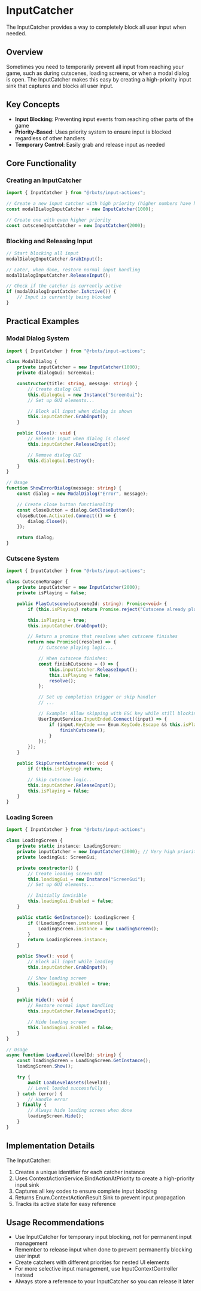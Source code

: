 # InputCatcher

The InputCatcher provides a way to completely block all user input when needed.

## Overview

Sometimes you need to temporarily prevent all input from reaching your game, such as during cutscenes, loading screens, or when a modal dialog is open. The InputCatcher makes this easy by creating a high-priority input sink that captures and blocks all user input.

## Key Concepts

- **Input Blocking**: Preventing input events from reaching other parts of the game
- **Priority-Based**: Uses priority system to ensure input is blocked regardless of other handlers
- **Temporary Control**: Easily grab and release input as needed

## Core Functionality

### Creating an InputCatcher

```ts
import { InputCatcher } from "@rbxts/input-actions";

// Create a new input catcher with high priority (higher numbers have higher priority)
const modalDialogInputCatcher = new InputCatcher(1000);

// Create one with even higher priority
const cutsceneInputCatcher = new InputCatcher(2000);
```

### Blocking and Releasing Input

```ts
// Start blocking all input
modalDialogInputCatcher.GrabInput();

// Later, when done, restore normal input handling
modalDialogInputCatcher.ReleaseInput();

// Check if the catcher is currently active
if (modalDialogInputCatcher.IsActive()) {
	// Input is currently being blocked
}
```

## Practical Examples

### Modal Dialog System

```ts
import { InputCatcher } from "@rbxts/input-actions";

class ModalDialog {
	private inputCatcher = new InputCatcher(1000);
	private dialogGui: ScreenGui;

	constructor(title: string, message: string) {
		// Create dialog GUI
		this.dialogGui = new Instance("ScreenGui");
		// Set up GUI elements...

		// Block all input when dialog is shown
		this.inputCatcher.GrabInput();
	}

	public Close(): void {
		// Release input when dialog is closed
		this.inputCatcher.ReleaseInput();

		// Remove dialog GUI
		this.dialogGui.Destroy();
	}
}

// Usage
function ShowErrorDialog(message: string) {
	const dialog = new ModalDialog("Error", message);

	// Create close button functionality
	const closeButton = dialog.GetCloseButton();
	closeButton.Activated.Connect(() => {
		dialog.Close();
	});

	return dialog;
}
```

### Cutscene System

```ts
import { InputCatcher } from "@rbxts/input-actions";

class CutsceneManager {
	private inputCatcher = new InputCatcher(2000);
	private isPlaying = false;

	public PlayCutscene(cutsceneId: string): Promise<void> {
		if (this.isPlaying) return Promise.reject("Cutscene already playing");

		this.isPlaying = true;
		this.inputCatcher.GrabInput();

		// Return a promise that resolves when cutscene finishes
		return new Promise((resolve) => {
			// Cutscene playing logic...

			// When cutscene finishes:
			const finishCutscene = () => {
				this.inputCatcher.ReleaseInput();
				this.isPlaying = false;
				resolve();
			};

			// Set up completion trigger or skip handler
			// ...

			// Example: Allow skipping with ESC key while still blocking all other input
			UserInputService.InputEnded.Connect((input) => {
				if (input.KeyCode === Enum.KeyCode.Escape && this.isPlaying) {
					finishCutscene();
				}
			});
		});
	}

	public SkipCurrentCutscene(): void {
		if (!this.isPlaying) return;

		// Skip cutscene logic...
		this.inputCatcher.ReleaseInput();
		this.isPlaying = false;
	}
}
```

### Loading Screen

```ts
import { InputCatcher } from "@rbxts/input-actions";

class LoadingScreen {
	private static instance: LoadingScreen;
	private inputCatcher = new InputCatcher(3000); // Very high priority
	private loadingGui: ScreenGui;

	private constructor() {
		// Create loading screen GUI
		this.loadingGui = new Instance("ScreenGui");
		// Set up GUI elements...

		// Initially invisible
		this.loadingGui.Enabled = false;
	}

	public static GetInstance(): LoadingScreen {
		if (!LoadingScreen.instance) {
			LoadingScreen.instance = new LoadingScreen();
		}
		return LoadingScreen.instance;
	}

	public Show(): void {
		// Block all input while loading
		this.inputCatcher.GrabInput();

		// Show loading screen
		this.loadingGui.Enabled = true;
	}

	public Hide(): void {
		// Restore normal input handling
		this.inputCatcher.ReleaseInput();

		// Hide loading screen
		this.loadingGui.Enabled = false;
	}
}

// Usage
async function LoadLevel(levelId: string) {
	const loadingScreen = LoadingScreen.GetInstance();
	loadingScreen.Show();

	try {
		await LoadLevelAssets(levelId);
		// Level loaded successfully
	} catch (error) {
		// Handle error
	} finally {
		// Always hide loading screen when done
		loadingScreen.Hide();
	}
}
```

## Implementation Details

The InputCatcher:

1. Creates a unique identifier for each catcher instance
2. Uses ContextActionService.BindActionAtPriority to create a high-priority input sink
3. Captures all key codes to ensure complete input blocking
4. Returns Enum.ContextActionResult.Sink to prevent input propagation
5. Tracks its active state for easy reference

## Usage Recommendations

- Use InputCatcher for temporary input blocking, not for permanent input management
- Remember to release input when done to prevent permanently blocking user input
- Create catchers with different priorities for nested UI elements
- For more selective input management, use InputContextController instead
- Always store a reference to your InputCatcher so you can release it later

